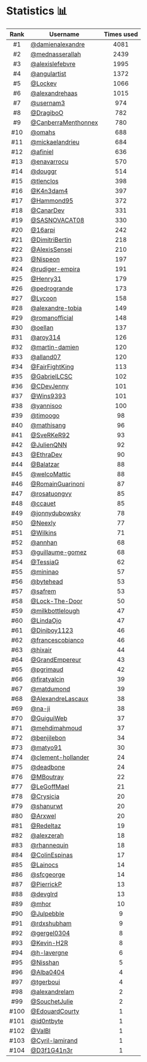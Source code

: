 # Statistics 📊

|Rank|Username|Times used|
:--------:|--------|:--------:|
|#1|[@damienalexandre](https://github.com/damienalexandre)|4081|
|#2|[@mednasserallah](https://github.com/mednasserallah)|2439|
|#3|[@alexislefebvre](https://github.com/alexislefebvre)|1995|
|#4|[@angulartist](https://github.com/angulartist)|1372|
|#5|[@Lockev](https://github.com/Lockev)|1066|
|#6|[@alexandrehaas](https://github.com/alexandrehaas)|1015|
|#7|[@usernam3](https://github.com/usernam3)|974|
|#8|[@DragiboO](https://github.com/DragiboO)|782|
|#9|[@CanberraMenthonnex](https://github.com/CanberraMenthonnex)|780|
|#10|[@omahs](https://github.com/omahs)|688|
|#11|[@mickaelandrieu](https://github.com/mickaelandrieu)|684|
|#12|[@afiniel](https://github.com/afiniel)|636|
|#13|[@enavarrocu](https://github.com/enavarrocu)|570|
|#14|[@douggr](https://github.com/douggr)|514|
|#15|[@tlenclos](https://github.com/tlenclos)|398|
|#16|[@K4n3dam4](https://github.com/K4n3dam4)|397|
|#17|[@Hammond95](https://github.com/Hammond95)|372|
|#18|[@CanarDev](https://github.com/CanarDev)|331|
|#19|[@SASNOVACAT08](https://github.com/SASNOVACAT08)|330|
|#20|[@16arpi](https://github.com/16arpi)|242|
|#21|[@DimitriBertin](https://github.com/DimitriBertin)|218|
|#22|[@AlexisSensei](https://github.com/AlexisSensei)|210|
|#23|[@Nispeon](https://github.com/Nispeon)|197|
|#24|[@rudiger-empira](https://github.com/rudiger-empira)|191|
|#25|[@Henry31](https://github.com/Henry31)|179|
|#26|[@pedrogrande](https://github.com/pedrogrande)|173|
|#27|[@Lycoon](https://github.com/Lycoon)|158|
|#28|[@alexandre-tobia](https://github.com/alexandre-tobia)|149|
|#29|[@romanofficial](https://github.com/romanofficial)|148|
|#30|[@oellan](https://github.com/oellan)|137|
|#31|[@aroy314](https://github.com/aroy314)|126|
|#32|[@martin-damien](https://github.com/martin-damien)|120|
|#33|[@alland07](https://github.com/alland07)|120|
|#34|[@FairFightKing](https://github.com/FairFightKing)|113|
|#35|[@GabrielLCSC](https://github.com/GabrielLCSC)|102|
|#36|[@CDevJenny](https://github.com/CDevJenny)|101|
|#37|[@Wins9393](https://github.com/Wins9393)|101|
|#38|[@yannisoo](https://github.com/yannisoo)|100|
|#39|[@timoogo](https://github.com/timoogo)|98|
|#40|[@mathisang](https://github.com/mathisang)|96|
|#41|[@SveRKeR92](https://github.com/SveRKeR92)|93|
|#42|[@JulienQNN](https://github.com/JulienQNN)|92|
|#43|[@EthraDev](https://github.com/EthraDev)|90|
|#44|[@Balatzar](https://github.com/Balatzar)|88|
|#45|[@welcoMattic](https://github.com/welcoMattic)|88|
|#46|[@RomainGuarinoni](https://github.com/RomainGuarinoni)|87|
|#47|[@rosatuongvy](https://github.com/rosatuongvy)|85|
|#48|[@ccauet](https://github.com/ccauet)|85|
|#49|[@jonnydubowsky](https://github.com/jonnydubowsky)|78|
|#50|[@Neexly](https://github.com/Neexly)|77|
|#51|[@Wilkins](https://github.com/Wilkins)|71|
|#52|[@annhan](https://github.com/annhan)|68|
|#53|[@guillaume-gomez](https://github.com/guillaume-gomez)|68|
|#54|[@TessiaG](https://github.com/TessiaG)|62|
|#55|[@mininao](https://github.com/mininao)|57|
|#56|[@bytehead](https://github.com/bytehead)|53|
|#57|[@safrem](https://github.com/safrem)|53|
|#58|[@Lock-The-Door](https://github.com/Lock-The-Door)|50|
|#59|[@milkbottlelough](https://github.com/milkbottlelough)|47|
|#60|[@LindaOjo](https://github.com/LindaOjo)|47|
|#61|[@Diniboy1123](https://github.com/Diniboy1123)|46|
|#62|[@francescobianco](https://github.com/francescobianco)|46|
|#63|[@hixair](https://github.com/hixair)|44|
|#64|[@GrandEmpereur](https://github.com/GrandEmpereur)|43|
|#65|[@pgrimaud](https://github.com/pgrimaud)|42|
|#66|[@firatyalcin](https://github.com/firatyalcin)|39|
|#67|[@matdumond](https://github.com/matdumond)|39|
|#68|[@AlexandreLascaux](https://github.com/AlexandreLascaux)|38|
|#69|[@na-ji](https://github.com/na-ji)|38|
|#70|[@GuiguiWeb](https://github.com/GuiguiWeb)|37|
|#71|[@mehdimahmoud](https://github.com/mehdimahmoud)|37|
|#72|[@benjilebon](https://github.com/benjilebon)|34|
|#73|[@matyo91](https://github.com/matyo91)|30|
|#74|[@clement-hollander](https://github.com/clement-hollander)|24|
|#75|[@deadbone](https://github.com/deadbone)|24|
|#76|[@MBoutray](https://github.com/MBoutray)|22|
|#77|[@LeGoffMael](https://github.com/LeGoffMael)|21|
|#78|[@Crysicia](https://github.com/Crysicia)|20|
|#79|[@shanurwt](https://github.com/shanurwt)|20|
|#80|[@Arxwel](https://github.com/Arxwel)|20|
|#81|[@Redeltaz](https://github.com/Redeltaz)|19|
|#82|[@alexzerah](https://github.com/alexzerah)|18|
|#83|[@rhannequin](https://github.com/rhannequin)|18|
|#84|[@ColinEspinas](https://github.com/ColinEspinas)|17|
|#85|[@Lainocs](https://github.com/Lainocs)|14|
|#86|[@sfcgeorge](https://github.com/sfcgeorge)|14|
|#87|[@PierrickP](https://github.com/PierrickP)|13|
|#88|[@devglrd](https://github.com/devglrd)|13|
|#89|[@mhor](https://github.com/mhor)|10|
|#90|[@Julpebble](https://github.com/Julpebble)|9|
|#91|[@rdxshubham](https://github.com/rdxshubham)|9|
|#92|[@gergel0304](https://github.com/gergel0304)|8|
|#93|[@Kevin-H2R](https://github.com/Kevin-H2R)|8|
|#94|[@h-lavergne](https://github.com/h-lavergne)|6|
|#95|[@Nisshan](https://github.com/Nisshan)|5|
|#96|[@Alba0404](https://github.com/Alba0404)|4|
|#97|[@tgerboui](https://github.com/tgerboui)|4|
|#98|[@alexandrelam](https://github.com/alexandrelam)|2|
|#99|[@SouchetJulie](https://github.com/SouchetJulie)|2|
|#100|[@EdouardCourty](https://github.com/EdouardCourty)|1|
|#101|[@id0ntbyte](https://github.com/id0ntbyte)|1|
|#102|[@ValBl](https://github.com/ValBl)|1|
|#103|[@Cyril-lamirand](https://github.com/Cyril-lamirand)|1|
|#104|[@D3f1G41n3r](https://github.com/D3f1G41n3r)|1|
